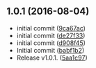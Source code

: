 <a name="1.0.1"></a>
## 1.0.1 (2016-08-04)

* initial commit ([9ca67ac](https://github.com/FGRibreau/join-events/commit/9ca67ac))
* initial commit ([de27f33](https://github.com/FGRibreau/join-events/commit/de27f33))
* initial commit ([d908f45](https://github.com/FGRibreau/join-events/commit/d908f45))
* Initial commit ([babf1b2](https://github.com/FGRibreau/join-events/commit/babf1b2))
* Release v1.0.1. ([5aa1c97](https://github.com/FGRibreau/join-events/commit/5aa1c97))



